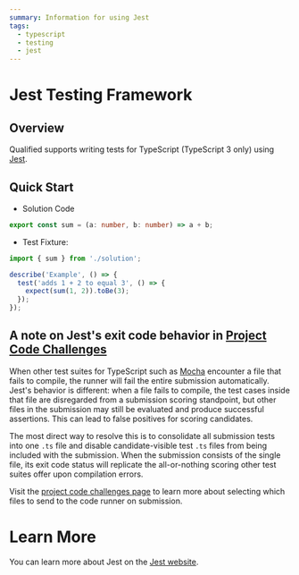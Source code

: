 ```yaml
---
summary: Information for using Jest
tags:
  - typescript
  - testing
  - jest
---
```


# Jest Testing Framework

## Overview

Qualified supports writing tests for TypeScript (TypeScript 3 only) using [Jest][0].

## Quick Start

- Solution Code

```typescript
export const sum = (a: number, b: number) => a + b;
```

- Test Fixture:

```typescript
import { sum } from './solution';

describe('Example', () => {
  test('adds 1 + 2 to equal 3', () => {
    expect(sum(1, 2)).toBe(3);
  });
});
```

## A note on Jest's exit code behavior in [Project Code Challenges](/for-teams/challenges/multi-file-code)

When other test suites for TypeScript such as [Mocha](/languages/typescript/mocha_tdd) encounter a file that fails to compile, the runner will fail the entire submission automatically. Jest's behavior is different: when a file fails to compile, the test cases inside that file are disregarded from a submission scoring standpoint, but other files in the submission may still be evaluated and produce successful assertions. This can lead to false positives for scoring candidates.

The most direct way to resolve this is to consolidate all submission tests into one `.ts` file and disable candidate-visible test `.ts` files from being included with the submission. When the submission consists of the single file, its exit code status will replicate the all-or-nothing scoring other test suites offer upon compilation errors.

Visit the [project code challenges page](/for-teams/challenges/multi-file-code) to learn more about selecting which files to send to the code runner on submission.

# Learn More

You can learn more about Jest on the [Jest website][0].

[0]: https://jestjs.io/en/
